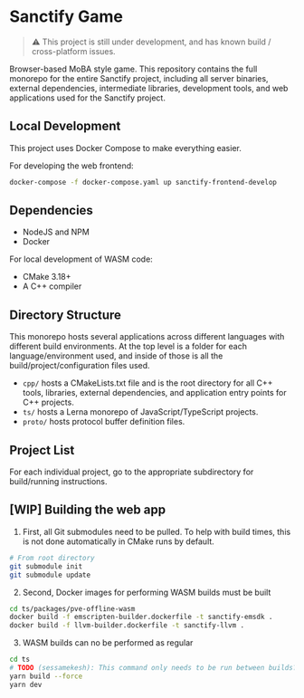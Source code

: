 # Sanctify Game

> :warning: This project is still under development, and has known build / cross-platform issues.

Browser-based MoBA style game. This repository contains the full monorepo for the entire Sanctify project, including all server binaries, external dependencies, intermediate libraries, development tools, and web applications used for the Sanctify project.

## Local Development

This project uses Docker Compose to make everything easier.

For developing the web frontend:

```bash
docker-compose -f docker-compose.yaml up sanctify-frontend-develop
```

## Dependencies

* NodeJS and NPM
* Docker

For local development of WASM code:

* CMake 3.18+
* A C++ compiler

## Directory Structure

This monorepo hosts several applications across different languages with different build environments. At the top level is a folder for each language/environment used, and inside of those is all the build/project/configuration files used.

- `cpp/` hosts a CMakeLists.txt file and is the root directory for all C++ tools, libraries, external dependencies, and application entry points for C++ projects.
- `ts/` hosts a Lerna monorepo of JavaScript/TypeScript projects.
- `proto/` hosts protocol buffer definition files.

## Project List

For each individual project, go to the appropriate subdirectory for build/running instructions.

## [WIP] Building the web app

1) First, all Git submodules need to be pulled. To help with build times, this is not done automatically in CMake runs by default.

```bash
# From root directory
git submodule init
git submodule update
```

2) Second, Docker images for performing WASM builds must be built

```bash
cd ts/packages/pve-offline-wasm
docker build -f emscripten-builder.dockerfile -t sanctify-emsdk .
docker build -f llvm-builder.dockerfile -t sanctify-llvm .
```

3) WASM builds can no be performed as regular

```bash
cd ts
# TODO (sessamekesh): This command only needs to be run between builds?
yarn build --force
yarn dev
```
